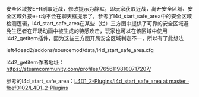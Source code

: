 安全区域按E+R刷取近战，修改提示为静默，即玩家获取近战，离开安全区域、安全区域外按e+r均不会在聊天框提示了，参考了l4d_start_safe_area中的安全区域检测逻辑，l4d_start_safe_area在某些（烂）三方图中提供了可靠的安全区域避免生还者在开场动画中被生成的特感攻击，玩家也可以在该区域中使用l4d2_getitem插件，因为这些三方图开局安全区域判定不一，所以有了此想法

left4dead2/addons/sourcemod/data/l4d_start_safe_area.cfg





l4d2_getitem作者地址：https://steamcommunity.com/profiles/76561198100717207/



参考的l4d_start_safe_area：[L4D1_2-Plugins/l4d_start_safe_area at master · fbef0102/L4D1_2-Plugins](https://github.com/fbef0102/L4D1_2-Plugins/tree/master/l4d_start_safe_area)